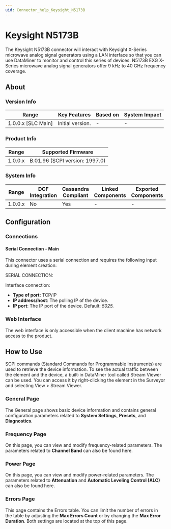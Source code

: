 ```yaml
---
uid: Connector_help_Keysight_N5173B
---
```


# Keysight N5173B

The Keysight N5173B connector will interact with Keysight X-Series microwave analog signal generators using a LAN interface so that you can use DataMiner to monitor and control this series of devices. N5173B EXG X-Series microwave analog signal generators offer 9 kHz to 40 GHz frequency coverage.

## About

### Version Info

| **Range**            | **Key Features** | **Based on** | **System Impact** |
|----------------------|------------------|--------------|-------------------|
| 1.0.0.x \[SLC Main\] | Initial version. | \-           | \-                |

### Product Info

| **Range** | **Supported Firmware**         |
|-----------|--------------------------------|
| 1.0.0.x   | B.01.96 (SCPI version: 1997.0) |

### System Info

| **Range** | **DCF Integration** | **Cassandra Compliant** | **Linked Components** | **Exported Components** |
|-----------|---------------------|-------------------------|-----------------------|-------------------------|
| 1.0.0.x   | No                  | Yes                     | \-                    | \-                      |

## Configuration

### Connections

#### Serial Connection - Main

This connector uses a serial connection and requires the following input during element creation:

SERIAL CONNECTION:

Interface connection:

- **Type of port:** TCP/IP
- **IP address/host**: The polling IP of the device.
- **IP port**: The IP port of the device. Default: *5025.*

### Web Interface

The web interface is only accessible when the client machine has network access to the product.

## How to Use

SCPI commands (Standard Commands for Programmable Instruments) are used to retrieve the device information. To see the actual traffic between the element and the device, a built-in DataMiner tool called Stream Viewer can be used. You can access it by right-clicking the element in the Surveyor and selecting View \> Stream Viewer.

### General Page

The General page shows basic device information and contains general configuration parameters related to **System Settings**, **Presets**, and **Diagnostics**.

### Frequency Page

On this page, you can view and modify frequency-related parameters. The parameters related to **Channel Band** can also be found here.

### Power Page

On this page, you can view and modify power-related parameters. The parameters related to **Attenuation** and **Automatic Leveling Control (ALC)** can also be found here.

### Errors Page

This page contains the Errors table. You can limit the number of errors in the table by adjusting the **Max Errors Count** or by changing the **Max Error Duration**. Both settings are located at the top of this page.
